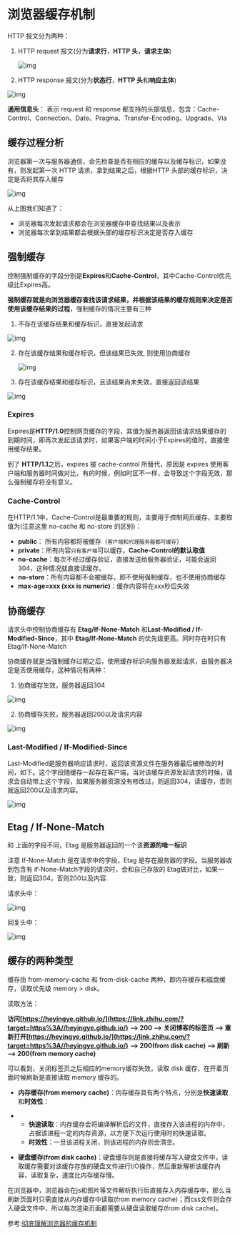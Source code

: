 # 浏览器缓存机制

HTTP 报文分为两种：

1. HTTP request 报文(分为**请求行**，**HTTP 头**，**请求主体**)

   ![img](./img/18.jpg)

2. HTTP response 报文(分为**状态行**，**HTTP 头**和**响应主体**)

![img](./img/19.jpg)

**通用信息头**： 表示 request 和 response 都支持的头部信息，包含：Cache-Control、Connection、Date、Pragma、Transfer-Encoding、Upgrade、Via



## 缓存过程分析

浏览器第一次与服务器通信，会先检查是否有相应的缓存以及缓存标识，如果没有，则发起第一次 HTTP 请求，拿到结果之后，根据HTTP 头部的缓存标识，决定是否将其存入缓存

![img](./img/20.jpg)

从上图我们知道了：

* 浏览器每次发起请求都会在浏览器缓存中查找结果以及表示
* 浏览器每次拿到结果都会根据头部的缓存标识决定是否存入缓存



## 强制缓存

控制强制缓存的字段分别是**Expires**和**Cache-Control**，其中Cache-Control优先级比Expires高。

**强制缓存就是向浏览器缓存查找该请求结果，并根据该结果的缓存规则来决定是否使用该缓存结果的过程**，强制缓存的情况主要有三种

1. 不存在该缓存结果和缓存标识，直接发起请求

![img](./img/21.jpg)

2. 存在该缓存结果和缓存标识，但该结果已失效, 则使用协商缓存

   ![img](./img/22.jpg)

3. 存在该缓存结果和缓存标识，且该结果尚未失效，直接返回该结果

![img](./img/23.jpg)

### Expires

Expires是**HTTP/1.0**控制网页缓存的字段，其值为服务器返回该请求结果缓存的到期时间，即再次发起该请求时，如果客户端的时间小于Expires的值时，直接使用缓存结果。

到了 **HTTP/1.1**之后，expires 被 cache-control 所替代，原因是 expires 使用客户端和服务器时间做对比，有的时候，例如时区不一样，会导致这个字段无效，那么强制缓存将没有意义。



### **Cache-Control**

在HTTP/1.1中，Cache-Control是最重要的规则，主要用于控制网页缓存，主要取值为(注意这里 no-cache 和 no-store 的区别)：

* **public**： 所有内容都将被缓存（`客户端和代理服务器都可缓存`）
* **private**：所有内容`只有客户端`可以缓存，**Cache-Control的默认取值**
* **no-cache**：每次不经过缓存验证，直接发送给服务器验证，可能会返回304，这种情况就直接读缓存。
* **no-store**：所有内容都不会被缓存，即不使用强制缓存，也不使用协商缓存
* **max-age=xxx (xxx is numeric)**：缓存内容将在xxx秒后失效



## 协商缓存

请求头中控制协商缓存有 **Etag/If-None-Match** 和**Last-Modified / If-Modified-Since**，其中 **Etag/If-None-Match** 的优先级更高。同时存在时只有 Etag/If-None-Match

协商缓存就是当强制缓存过期之后，使用缓存标识向服务器发起请求，由服务器决定是否使用缓存，这种情况有两种：

1. 协商缓存生效，服务器返回304

![img](./img/24.jpg)

2. 协商缓存失败，服务器返回200以及请求内容

![img](./img/25.jpg)

### **Last-Modified / If-Modified-Since**

Last-Modified是服务器响应请求时，返回该资源文件在服务器最后被修改的时间，如下。这个字段随缓存一起存在客户端，当对该缓存资源发起请求的时候，请求会自动带上这个字段，如果服务器资源没有修改过，则返回304，读缓存，否则就返回200以及请求内容。

![img](./img/26.jpg)

## **Etag / If-None-Match**

和 上面的字段不同，Etag 是服务器返回的一个该**资源的唯一标识**

注意 If-None-Match 是在请求中的字段，Etag 是存在服务器的字段。当服务器收到包含有 if-None-Match字段的请求时，会和自己存放的 Etag做对比，如果一致，则返回304，否则200以及内容.

请求头中：

![img](./img/27.jpg)

回复头中：

![img](./img/28.jpg)

## 缓存的两种类型

缓存由 from-memory-cache 和 from-disk-cache 两种，即内存缓存和磁盘缓存，读取优先级 memory > disk。

读取方法：

**访问[https://heyingye.github.io/](https://link.zhihu.com/?target=https%3A//heyingye.github.io/)** **–> 200 –> 关闭博客的标签页 –> 重新打开[https://heyingye.github.io/](https://link.zhihu.com/?target=https%3A//heyingye.github.io/)** **–> 200(from disk cache) –> 刷新 –> 200(from memory cache)**

可以看到，关闭标签页之后相应的memory缓存失效，读取 disk 缓存，在开着页面时候刷新是直接读取 memory 缓存的。

- **内存缓存(from memory cache)**：内存缓存具有两个特点，分别是**快速读取**和**时效性**：

- - **快速读取**：内存缓存会将编译解析后的文件，直接存入该进程的内存中，占据该进程一定的内存资源，以方便下次运行使用时的快速读取。
  - **时效性**：一旦该进程关闭，则该进程的内存则会清空。



- **硬盘缓存(from disk cache)**：硬盘缓存则是直接将缓存写入硬盘文件中，读取缓存需要对该缓存存放的硬盘文件进行I/O操作，然后重新解析该缓存内容，读取复杂，速度比内存缓存慢。

在浏览器中，浏览器会在js和图片等文件解析执行后直接存入内存缓存中，那么当刷新页面时只需直接从内存缓存中读取(from memory cache)；而css文件则会存入硬盘文件中，所以每次渲染页面都需要从硬盘读取缓存(from disk cache)。



参考:[彻底理解浏览器的缓存机制](https://zhuanlan.zhihu.com/p/53507705?utm_source=wechat_session&utm_medium=social&utm_oi=984754533125271552&utm_content=first)